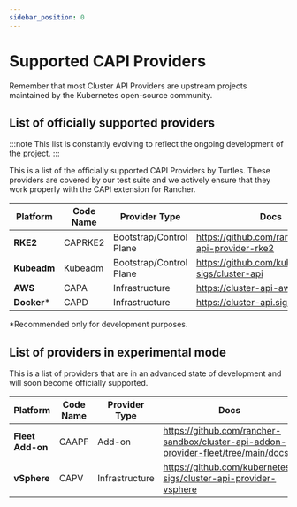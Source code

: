 ```yaml
---
sidebar_position: 0
---
```


# Supported CAPI Providers

Remember that most Cluster API Providers are upstream projects maintained by the Kubernetes open-source community.

## List of officially supported providers

:::note
This list is constantly evolving to reflect the ongoing development of the project.
:::

This is a list of the officially supported CAPI Providers by Turtles. These providers are covered by our test suite and we actively ensure that they work properly with the CAPI extension for Rancher.

| Platform        | Code Name                      | Provider Type            | Docs                     |
|-----------------|--------------------------------|--------------------------|--------------------------|
| **RKE2**        | CAPRKE2                    | Bootstrap/Control Plane  | https://github.com/rancher/cluster-api-provider-rke2 |
| **Kubeadm**     | Kubeadm                    | Bootstrap/Control Plane  | https://github.com/kubernetes-sigs/cluster-api |
| **AWS**         | CAPA                           | Infrastructure           | https://cluster-api-aws.sigs.k8s.io |
| **Docker**\*    | CAPD                           | Infrastructure           | https://cluster-api.sigs.k8s.io |

*Recommended only for development purposes.

## List of providers in experimental mode

This is a list of providers that are in an advanced state of development and will soon become officially supported.

| Platform        | Code Name                      | Provider Type            | Docs                     |
|-----------------|--------------------------------|--------------------------|--------------------------|
| **Fleet Add-on**  | CAAPF                           | Add-on           | https://github.com/rancher-sandbox/cluster-api-addon-provider-fleet/tree/main/docs |
| **vSphere**         | CAPV                           | Infrastructure           | https://github.com/kubernetes-sigs/cluster-api-provider-vsphere |
